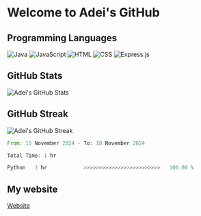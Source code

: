 # Welcome to Adei's GitHub

## Programming Languages
![Java](https://img.shields.io/badge/Java-007396?style=flat-square&logo=java&logoColor=white)
![JavaScript](https://img.shields.io/badge/JavaScript-F7DF1E?style=flat-square&logo=javascript&logoColor=black)
![HTML](https://img.shields.io/badge/HTML-E34F26?style=flat-square&logo=html5&logoColor=white)
![CSS](https://img.shields.io/badge/CSS-1572B6?style=flat-square&logo=css3&logoColor=white)
![Express.js](https://img.shields.io/badge/Express.js-000000?style=flat-square&logo=express&logoColor=white)

## GitHub Stats
![Adei's GitHub Stats](https://github-readme-stats.vercel.app/api?username=AdeiTamayo&show_icons=true&hide_title=true&hide=prs)

## GitHub Streak
![Adei's GitHub Streak](https://github-readme-streak-stats.herokuapp.com/?user=AdeiTamayo)

<!--START_SECTION:waka-->

```rust
From: 15 November 2024 - To: 18 November 2024

Total Time: 1 hr

Python   1 hr            >>>>>>>>>>>>>>>>>>>>>>>>>   100.00 %
```

<!--END_SECTION:waka-->

## My website
[Website](https://adei.eus)


